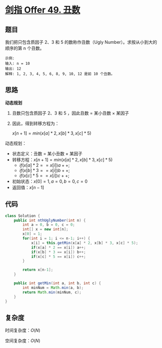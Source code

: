 # [剑指 Offer 49. 丑数](https://leetcode-cn.com/problems/chou-shu-lcof/)

## 题目

我们把只包含质因子 2、3 和 5 的数称作丑数（Ugly Number）。求按从小到大的顺序的第 n 个丑数。

 

```
示例:
输入: n = 10
输出: 12
解释: 1, 2, 3, 4, 5, 6, 8, 9, 10, 12 是前 10 个丑数。
```

## 思路

**动态规划**

1. 丑数只包含质因子 2、3 和 5 ，因此丑数 = 某小丑数 × 某因子

2. 因此，得到转移方程为：

   $x[n+1] = min(x[a]*2, x[b]*3, x[c]*5)$

动态规划：

- 状态定义：丑数 = 某小丑数 × 某因子
- 转移方程：$x[n+1] = min(x[a]*2, x[b]*3, x[c]*5)$
  - $if(x[a] * 2 == x[i]) a++;$
  - $if(x[b] * 3 == x[i]) b++;$
  - $if(x[c] * 5 == x[i]) c++;$
- 初始状态：$x[0]=1,a=0,b=0,c=0$
- 返回值：$x[n-1]$

## 代码

```java
class Solution {
    public int nthUglyNumber(int n) {
        int a = 0, b = 0, c = 0;
        int[] x = new int[n];
        x[0] = 1;
        for(int i = 1; i <= n-1; i++) {
            x[i] = this.getMin(x[a] * 2, x[b] * 3, x[c] * 5);
            if(x[a] * 2 == x[i]) a++;
            if(x[b] * 3 == x[i]) b++;
            if(x[c] * 5 == x[i]) c++;
        }

        return x[n-1];
    }

    public int getMin(int a, int b, int c) {
        int minNum = Math.min(a, b);
        return Math.min(minNum, c);
    }
}
```

## 复杂度

时间复杂度：$O(N)$

空间复杂度：$O(N)$   

